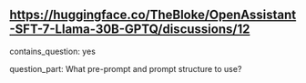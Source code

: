 ## https://huggingface.co/TheBloke/OpenAssistant-SFT-7-Llama-30B-GPTQ/discussions/12

contains_question: yes

question_part: What pre-prompt and prompt structure to use?